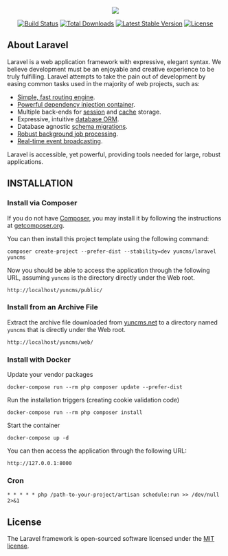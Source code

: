 <p align="center"><img src="https://laravel.com/assets/img/components/logo-laravel.svg"></p>

<p align="center">
<a href="https://travis-ci.org/yuncms/laravel"><img src="https://travis-ci.org/yuncms/laravel.svg" alt="Build Status"></a>
<a href="https://packagist.org/packages/yuncms/laravel"><img src="https://poser.pugx.org/yuncms/laravel/d/total.svg" alt="Total Downloads"></a>
<a href="https://packagist.org/packages/yuncms/laravel"><img src="https://poser.pugx.org/yuncms/laravel/v/stable.svg" alt="Latest Stable Version"></a>
<a href="https://packagist.org/packages/yuncms/laravel"><img src="https://poser.pugx.org/yuncms/laravel/license.svg" alt="License"></a>
</p>

## About Laravel

Laravel is a web application framework with expressive, elegant syntax. We believe development must be an enjoyable and creative experience to be truly fulfilling. Laravel attempts to take the pain out of development by easing common tasks used in the majority of web projects, such as:

- [Simple, fast routing engine](https://laravel.com/docs/routing).
- [Powerful dependency injection container](https://laravel.com/docs/container).
- Multiple back-ends for [session](https://laravel.com/docs/session) and [cache](https://laravel.com/docs/cache) storage.
- Expressive, intuitive [database ORM](https://laravel.com/docs/eloquent).
- Database agnostic [schema migrations](https://laravel.com/docs/migrations).
- [Robust background job processing](https://laravel.com/docs/queues).
- [Real-time event broadcasting](https://laravel.com/docs/broadcasting).

Laravel is accessible, yet powerful, providing tools needed for large, robust applications.

INSTALLATION
------------

### Install via Composer

If you do not have [Composer](http://getcomposer.org/), you may install it by following the instructions
at [getcomposer.org](http://getcomposer.org/doc/00-intro.md#installation-nix).

You can then install this project template using the following command:

~~~
composer create-project --prefer-dist --stability=dev yuncms/laravel yuncms
~~~

Now you should be able to access the application through the following URL, assuming `yuncms` is the directory
directly under the Web root.

~~~
http://localhost/yuncms/public/
~~~

### Install from an Archive File

Extract the archive file downloaded from [yuncms.net](http://www.yuncms.net/download/) to
a directory named `yuncms` that is directly under the Web root.

~~~
http://localhost/yuncms/web/
~~~

### Install with Docker

Update your vendor packages

    docker-compose run --rm php composer update --prefer-dist
    
Run the installation triggers (creating cookie validation code)

    docker-compose run --rm php composer install    
    
Start the container

    docker-compose up -d
    
You can then access the application through the following URL:

    http://127.0.0.1:8000

### Cron

    * * * * * php /path-to-your-project/artisan schedule:run >> /dev/null 2>&1
    
## License

The Laravel framework is open-sourced software licensed under the [MIT license](https://opensource.org/licenses/MIT).
